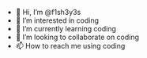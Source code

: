 - 👋 Hi, I’m @f1sh3y3s
- 👀 I’m interested in coding
- 🌱 I’m currently learning coding
- 💞️ I’m looking to collaborate on coding
- 📫 How to reach me using coding

<!---
f1sh3y3s/f1sh3y3s is a ✨ special ✨ repository because its `README.md` (this file) appears on your GitHub profile.
You can click the Preview link to take a look at your changes.
--->
